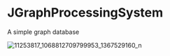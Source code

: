 # JGraphProcessingSystem
A simple graph database

![11253817_1068812709799953_1367529160_n](https://user-images.githubusercontent.com/5053232/27001952-372ca466-4e00-11e7-94ce-b147a05362a9.jpg)
